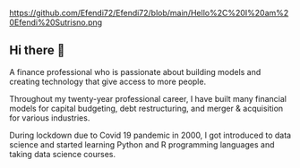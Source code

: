 
https://github.com/Efendi72/Efendi72/blob/main/Hello%2C%20I%20am%20Efendi%20Sutrisno.png

## Hi there 👋

A finance professional who is passionate about building models and creating technology that give access to more people.

Throughout my twenty-year professional career, I have built many financial models for capital budgeting, debt restructuring, and merger & acquisition for various industries.

During lockdown due to Covid 19 pandemic in 2000, I got introduced to data science and started learning Python and R programming languages and taking data science courses.  


<!--
**Efendi72/Efendi72** is a ✨ _special_ ✨ repository because its `README.md` (this file) appears on your GitHub profile.

Here are some ideas to get you started:

- 🔭 I’m currently working on ...
- 🌱 I’m currently learning ...
- 👯 I’m looking to collaborate on ...
- 🤔 I’m looking for help with ...
- 💬 Ask me about ...
- 📫 How to reach me: ...
- 😄 Pronouns: ...
- ⚡ Fun fact: ...
-->
